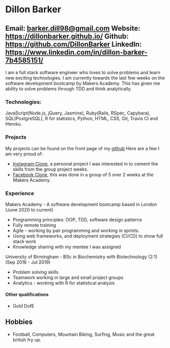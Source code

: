 # Dillon Barker
Email: barker.dill98@gmail.com
Website: https://dillonbarker.github.io/
Github: https://github.com/DillonBarker 
LinkedIn: https://www.linkedin.com/in/dillon-barker-7b4585151/
---

I am a full stack software engineer who loves to solve problems and learn new exciting technologies. I am currently towards the last few weeks on the software development bootcamp by Makers Academy. This has given me ability to solve problems through TDD and think analytically.

### Technologies:
JavaScript(Node.js, jQuery, Jasmine), Ruby(Rails, RSpec, Capybara), SQL(PostgreSQL), R for statistics, Python, HTML, CSS, Git, Travis CI and Heroku.

### Projects
My projects can be found on the front page of my [github](https://github.com/DillonBarker)
Here are a few I am very proud of:
* [Instagram Clone](https://github.com/DillonBarker/instagram-challenge), a personal project I was interested in to cement the skills from the group project weeks.
* [Facebook Clone](https://github.com/Pi-hils/Acebook), this was done in a group of 5 over 2 weeks at the Makers Academy.

### Experience

Makers Academy - A software development bootcamp based in London (June 2020 to current)
* Programming principles: OOP, TDD, software design patterns
* Fully remote training
* Agile - working by pair programming and working in sprints.
* Using web frameworks, and deployment strategies (CI/CD) to show full stack work
* Knowledge sharing with my mentee I was assigned

University of Birmingham - BSc in Biochemistry with Biotechnology (2:1) (Sep 2016 - Jul 2019)
* Problem solving skills
* Teamwork working in large and small project groups
* Analytics - working with R for statistical analysis

#### Other qualifications

- Gold DofE

## Hobbies

- Football, Computers, Mountain Biking, Surfing, Music and the great british fry up.
